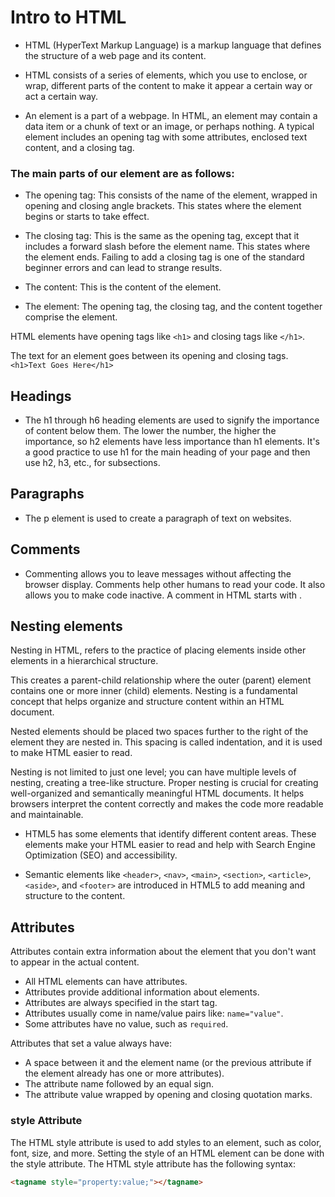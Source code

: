 # Intro to HTML

- HTML (HyperText Markup Language) is a markup language that defines the structure of a web page and its content.

- HTML consists of a series of elements, which you use to enclose, or wrap, different parts of the content to make it appear a certain way or act a certain way.

- An element is a part of a webpage. In HTML, an element may contain a data item or a chunk of text or an image, or perhaps nothing. A typical element includes an opening tag with some attributes, enclosed text content, and a closing tag.

### The main parts of our element are as follows:

- The opening tag: This consists of the name of the element, wrapped in opening and closing angle brackets. This states where the element begins or starts to take effect.

- The closing tag: This is the same as the opening tag, except that it includes a forward slash before the element name. This states where the element ends. Failing to add a closing tag is one of the standard beginner errors and can lead to strange results.

- The content: This is the content of the element.

- The element: The opening tag, the closing tag, and the content together comprise the element.

HTML elements have opening tags like `<h1>` and closing tags like `</h1>`.

The text for an element goes between its opening and closing tags.
`<h1>Text Goes Here</h1>`

## Headings

- The h1 through h6 heading elements are used to signify the importance of content below them. The lower the number, the higher the importance, so h2 elements have less importance than h1 elements. It's a good practice to use h1 for the main heading of your page and then use h2, h3, etc., for subsections.

## Paragraphs

- The p element is used to create a paragraph of text on websites.

## Comments

- Commenting allows you to leave messages without affecting the browser display. Comments help other humans to read your code. It also allows you to make code inactive. A comment in HTML starts with <!--, contains any number of lines of text, and ends with -->.

## Nesting elements

Nesting in HTML, refers to the practice of placing elements inside other elements in a hierarchical structure.

This creates a parent-child relationship where the outer (parent) element contains one or more inner (child) elements. Nesting is a fundamental concept that helps organize and structure content within an HTML document.

Nested elements should be placed two spaces further to the right of the element they are nested in. This spacing is called indentation, and it is used to make HTML easier to read.

Nesting is not limited to just one level; you can have multiple levels of nesting, creating a tree-like structure. Proper nesting is crucial for creating well-organized and semantically meaningful HTML documents. It helps browsers interpret the content correctly and makes the code more readable and maintainable.

- HTML5 has some elements that identify different content areas. These elements make your HTML easier to read and help with Search Engine Optimization (SEO) and accessibility.

- Semantic elements like `<header>`, `<nav>`, `<main>`, `<section>`, `<article>`, `<aside>`, and `<footer>` are introduced in HTML5 to add meaning and structure to the content.

## Attributes

Attributes contain extra information about the element that you don't want to appear in the actual content.

- All HTML elements can have attributes.
- Attributes provide additional information about elements.
- Attributes are always specified in the start tag.
- Attributes usually come in name/value pairs like: `name="value"`.
- Some attributes have no value, such as `required`.

Attributes that set a value always have:

- A space between it and the element name (or the previous attribute if the element already has one or more attributes).
- The attribute name followed by an equal sign.
- The attribute value wrapped by opening and closing quotation marks.

### style Attribute

The HTML style attribute is used to add styles to an element, such as color, font, size, and more.
Setting the style of an HTML element can be done with the style attribute.
The HTML style attribute has the following syntax:

```html
<tagname style="property:value;"></tagname>
```
